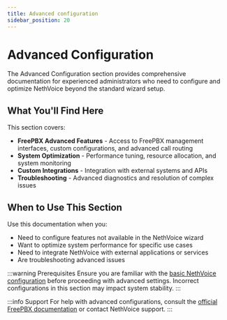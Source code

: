 ```yaml
---
title: Advanced configuration
sidebar_position: 20
---
```


# Advanced Configuration

The Advanced Configuration section provides comprehensive documentation for experienced administrators who need to configure and optimize NethVoice beyond the standard wizard setup.

## What You'll Find Here

This section covers:

- **FreePBX Advanced Features** - Access to FreePBX management interfaces, custom configurations, and advanced call routing
- **System Optimization** - Performance tuning, resource allocation, and system monitoring
- **Custom Integrations** - Integration with external systems and APIs
- **Troubleshooting** - Advanced diagnostics and resolution of complex issues

## When to Use This Section

Use this documentation when you:

- Need to configure features not available in the NethVoice wizard
- Want to optimize system performance for specific use cases
- Need to integrate NethVoice with external applications or services
- Are troubleshooting advanced issues

:::warning Prerequisites
Ensure you are familiar with the [basic NethVoice configuration](/docs/administrator-manual/wizard) before proceeding with advanced settings. Incorrect configurations in this section may impact system stability.
:::

:::info Support
For help with advanced configurations, consult the [official FreePBX documentation](https://wiki.freepbx.org/) or contact NethVoice support.
:::

